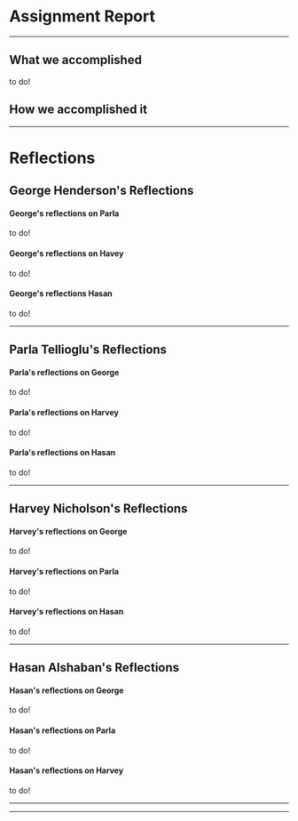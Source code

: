 # Assignment Report
---
## What we accomplished
to do!

## How we accomplished it
---
# Reflections
## George Henderson's Reflections
#### George's reflections on Parla
to do!

#### George's reflections on Havey
to do!

#### George's reflections Hasan
to do!

---

## Parla Tellioglu's Reflections
#### Parla's reflections on George
to do!

#### Parla's reflections on Harvey
to do!

#### Parla's reflections on Hasan
to do!

---

## Harvey Nicholson's Reflections
#### Harvey's reflections on George
to do!

#### Harvey's reflections on Parla
to do!

#### Harvey's reflections on Hasan
to do!

---

## Hasan Alshaban's Reflections
#### Hasan's reflections on George
to do!

#### Hasan's reflections on Parla
to do!

#### Hasan's reflections on Harvey
to do!

---
---